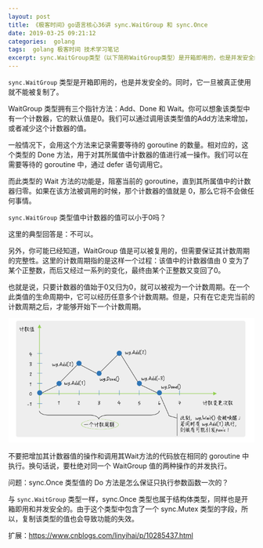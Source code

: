 ```yaml
---
layout: post
title: 《极客时间》go语言核心36讲 sync.WaitGroup 和 sync.Once
date: 2019-03-25 09:21:12
categories:  golang
tags:  golang 极客时间 技术学习笔记
excerpt: sync.WaitGroup类型（以下简称WaitGroup类型）是开箱即用的，也是并发安全的
---
```



`sync.WaitGroup` 类型是开箱即用的，也是并发安全的。同时，它一旦被真正使用就不能被复制了。

WaitGroup 类型拥有三个指针方法：Add、Done 和 Wait。你可以想象该类型中有一个计数器，它的默认值是0。我们可以通过调用该类型值的Add方法来增加，或者减少这个计数器的值。

一般情况下，会用这个方法来记录需要等待的 goroutine 的数量。相对应的，这个类型的 Done 方法，用于对其所属值中计数器的值进行减一操作。我们可以在需要等待的 goroutine 中，通过 defer 语句调用它。


而此类型的 Wait 方法的功能是，阻塞当前的 goroutine，直到其所属值中的计数器归零。如果在该方法被调用的时候，那个计数器的值就是 0，那么它将不会做任何事情。


`sync.WaitGroup` 类型值中计数器的值可以小于0吗？

这里的典型回答是：不可以。


另外，你可能已经知道，WaitGroup 值是可以被复用的，但需要保证其计数周期的完整性。这里的计数周期指的是这样一个过程：该值中的计数器值由 0 变为了某个正整数，而后又经过一系列的变化，最终由某个正整数又变回了0。

也就是说，只要计数器的值始于0又归为0，就可以被视为一个计数周期。在一个此类值的生命周期中，它可以经历任意多个计数周期。但是，只有在它走完当前的计数周期之后，才能够开始下一个计数周期。

![](/assets/timegeekbang/go-sync.png) 

不要把增加其计数器值的操作和调用其Wait方法的代码放在相同的 goroutine 中执行。换句话说，要杜绝对同一个 WaitGroup 值的两种操作的并发执行。


问题：sync.Once 类型值的 Do 方法是怎么保证只执行参数函数一次的？

与 `sync.WaitGroup` 类型一样，sync.Once 类型也属于结构体类型，同样也是开箱即用和并发安全的。由于这个类型中包含了一个 sync.Mutex 类型的字段，所以，复制该类型的值也会导致功能的失效。


扩展：https://www.cnblogs.com/linyihai/p/10285437.html
